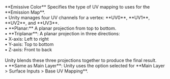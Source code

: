 <tr>
<td>**Emissive Color**</td>
<td>Specifies the type of UV mapping to uses for the **Emission Map**.<br />&#8226; Unity manages four UV channels for a vertex: **UV0**, **UV1**, **UV2**, and **UV3**.<br />&#8226; **Planar:** A planar projection from top to bottom.<br />&#8226; **Triplanar**: A planar projection in three directions:<br/>&#9;&#8226; X-axis: Left to right<br/>&#9;&#8226; Y-axis: Top to bottom
<br/>&#9;&#8226; Z-axis: Front to back<br /><br />Unity blends these three projections together to produce the final result.<br />&#8226; **Same as Main Layer**: Unity uses the option selected for **Main Layer > Surface Inputs > Base UV Mapping**. </td>
</tr>
